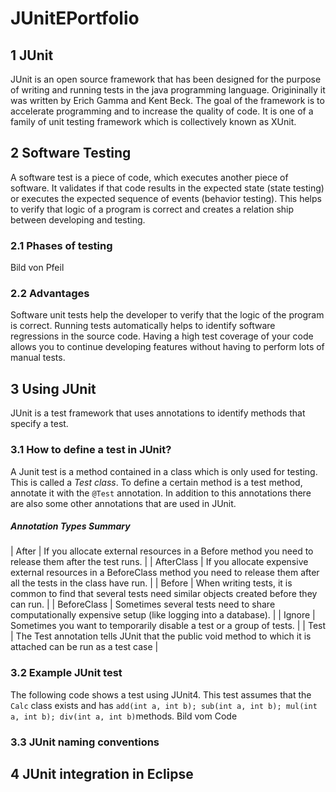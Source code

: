 # JUnitEPortfolio

## 1 JUnit
JUnit is an open source framework that has been designed for the purpose of writing and running tests in the java programming language. Origininally it was written by Erich Gamma and Kent Beck. The goal of the framework is to accelerate programming and to increase the quality of code. It is one of a family of unit testing framework which is collectively known as XUnit.

## 2 Software Testing
A software test is a piece of code, which executes another piece of software. It validates if that code results in the expected state (state testing) or executes the expected sequence of events (behavior testing). This helps to verify that logic of a program is correct and creates a relation ship between developing and testing. 

### 2.1 Phases of testing
 
 Bild von Pfeil
 
### 2.2 Advantages
Software unit tests help the developer to verify that the logic of the program is correct. Running tests automatically helps to identify software regressions in the source code. Having a high test coverage of your code allows you to continue developing features without having to perform lots of manual tests.

## 3 Using JUnit
JUnit is a test framework that uses annotations to identify methods that specify a test. 

### 3.1 How to define a test in JUnit?
A Junit test is a method contained in a class which is only used for testing. This is called a _Test class_. To define a certain method is a test method, annotate it with the `@Test` annotation. 
In addition to this annotations there are also some other annotations that are used in JUnit.
##### Annotation Types Summary
| After | If you allocate external resources in a Before method you need to release them after the test runs. |
| AfterClass | If you allocate expensive external resources in a BeforeClass method you need to release them after all the tests in the class have run. |
| Before | When writing tests, it is common to find that several tests need similar objects created before they can run. |
| BeforeClass | Sometimes several tests need to share computationally expensive setup (like logging into a database). |
| Ignore | Sometimes you want to temporarily disable a test or a group of tests. |
| Test | The Test annotation tells JUnit that the public void method to which it is attached can be run as a test case |

### 3.2 Example JUnit test
The following code shows a test using JUnit4. This test assumes that the `Calc` class exists and has  `add(int a, int b); sub(int a, int b); mul(int a, int b); div(int a, int b)`methods.
Bild vom Code
### 3.3 JUnit naming conventions


## 4 JUnit integration in Eclipse
